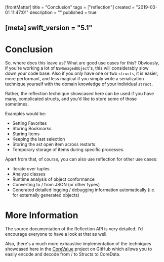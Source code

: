 [frontMatter]
title = "Conclusion"
tags = ["reflection"]
created = "2019-03-01 11:47:01"
description = ""
published = true

[meta]
swift_version = "5.1"
---

# Conclusion

So, where does this leave us? What are good use cases for this?
Obviously, if you\'re working a lot of `NSManagedObject`\'s, this will
considerably slow down your code base. Also if you only have one or two
`structs`, it is easier, more performant, and less magical if you simply
write a serialization technique yourself with the domain knowledge of
your individual `struct`.

Rather, the reflection technique showcased here can be used if you have
many, complicated structs, and you\'d like to store some of those
sometimes.

Examples would be:

-   Setting Favorites
-   Storing Bookmarks
-   Staring Items
-   Keeping the last selection
-   Storing the ast open item across restarts
-   Temporary storage of items during specific processes.

Apart from that, of course, you can also use reflection for other use
cases:

-   Iterate over tuples
-   Analyze classes
-   Runtime analysis of object conformance
-   Converting to / from JSON (or other types)
-   Generated detailed logging / debugging information automatically
    (i.e. for externally generated objects)

# More Information

The source documentation of the Reflection API is very detailed. I\'d
encourage everyone to have a look at that as well.

Also, there\'s a much more exhaustive implementation of the techniques
showcased here in the [CoreValue](http://github.com/terhechte/corevalue)
project on GitHub which allows you to easily encode and decode from / to
Structs to CoreData.

